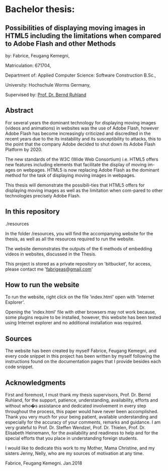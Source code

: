 
# Bachelor thesis: 
## Possibilities of displaying moving images in HTML5 including the limitations when compared to Adobe Flash and other Methods

by: Fabrice, Feugang Kemegni,

Matriculation: 671704,

Department of: Applied Computer Science: Software Construction B.Sc.,

University: Hochschule Worms Germany,

Supervised by: [Prof. Dr. Bernd Ruhland](ruhland@hs-worms.de)

## Abstract

For several years the dominant technology for displaying moving images (videos and animations) in websites was the use of Adobe Flash, 
however Adobe Flash has become increasingly criticized and discredited in the recent years due to the its instability and its susceptibility to attacks, 
this to the point that the company Adobe decided to shut down its Adobe Flash Platform by 2020. 

The new standards of the W3C (Wide Web Consortium) i.e. HTML5 offers new features including elements that facilitate the display of moving im-ages on webpages. 
HTML5 is now replacing Adobe Flash as the dominant method for the task of displaying moving images in webpages. 

This thesis will demonstrate the possibili-ties that HTML5 offers for displaying moving images as well as the limitation when com-pared to other technologies precisely Adobe Flash.

## In this repository

./resources

In the folder /resources, you will find the accompanying website for the thesis,
as well as all the resources required to run the website.
        
The website demonstrates the outputs of the 6 methods of embedding videos in websites,
discussed in the Thesis.
        
This project is stored as a private repository on 'bitbucket', for access,
please contact me 'fabrigeas@gmail.com'

## How to run the website
        
To run the website, 
right click on the file 'index.html'
open with 'Internet Explorer'.
        
Opening the 'index.html' file with other browsers may not work because,
some plugins require to be installed, however, this website has been tested
using Internet explorer and no additional installation was required.

## Sources

The website has been created by myself Fabrice, Feugang Kemegni, and 
every code snippet in this project has been written by myself following 
the instructions found on the documentation pages that I provide besides each code snippet.

## Acknowledgments

First and foremost, I must thank my thesis supervisors, Prof. Dr. Bernd Ruhland, 
for the support, patience, understanding, availability, efforts and without who�s 
assistance and dedicated involvement in every step throughout the process, 
this paper would have never been accomplished. 
Thank you very much for your being patient, available understanding and 
especially for the accuracy of your comments, remarks and guidance.
I am very grateful to Prof. Dr. Steffen Wendzel, Prof. Dr. Thielen, 
Prof. Dr. Elisabeth Heinemann, for the availability and readiness 
to help and for the special efforts that you place in understanding foreign students.
        
I would like to dedicate this work to my Mother, Mama Christine, and my sisters Jenny, 
Nelly, who are my sources of motivation at any time.          
        
Fabrice, Feugang Kemegni. Jan.2018